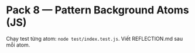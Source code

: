 # Pack 8 — Pattern Background Atoms (JS)
Chạy test từng atom: `node test/index.test.js`. Viết REFLECTION.md sau mỗi atom.